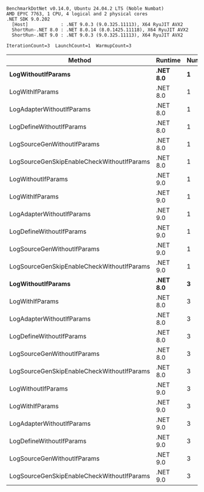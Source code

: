```

BenchmarkDotNet v0.14.0, Ubuntu 24.04.2 LTS (Noble Numbat)
AMD EPYC 7763, 1 CPU, 4 logical and 2 physical cores
.NET SDK 9.0.202
  [Host]            : .NET 9.0.3 (9.0.325.11113), X64 RyuJIT AVX2
  ShortRun-.NET 8.0 : .NET 8.0.14 (8.0.1425.11118), X64 RyuJIT AVX2
  ShortRun-.NET 9.0 : .NET 9.0.3 (9.0.325.11113), X64 RyuJIT AVX2

IterationCount=3  LaunchCount=1  WarmupCount=3  

```
| Method                                     | Runtime  | Number | Mean      | Error     | StdDev   | Min       | Max       | Gen0   | Allocated |
|------------------------------------------- |--------- |------- |----------:|----------:|---------:|----------:|----------:|-------:|----------:|
| **LogWithoutIfParams**                         | **.NET 8.0** | **1**      |  **57.79 ns** |  **6.618 ns** | **0.363 ns** |  **57.57 ns** |  **58.21 ns** | **0.0052** |      **88 B** |
| LogWithIfParams                            | .NET 8.0 | 1      |  58.70 ns | 12.612 ns | 0.691 ns |  57.92 ns |  59.23 ns | 0.0052 |      88 B |
| LogAdapterWithoutIfParams                  | .NET 8.0 | 1      |  57.06 ns |  5.193 ns | 0.285 ns |  56.73 ns |  57.23 ns | 0.0052 |      88 B |
| LogDefineWithoutIfParams                   | .NET 8.0 | 1      |  19.98 ns |  2.029 ns | 0.111 ns |  19.91 ns |  20.11 ns |      - |         - |
| LogSourceGenWithoutIfParams                | .NET 8.0 | 1      |  19.80 ns |  0.176 ns | 0.010 ns |  19.79 ns |  19.81 ns |      - |         - |
| LogSourceGenSkipEnableCheckWithoutIfParams | .NET 8.0 | 1      |  19.40 ns |  0.986 ns | 0.054 ns |  19.35 ns |  19.46 ns |      - |         - |
| LogWithoutIfParams                         | .NET 9.0 | 1      |  55.69 ns |  2.638 ns | 0.145 ns |  55.56 ns |  55.85 ns | 0.0052 |      88 B |
| LogWithIfParams                            | .NET 9.0 | 1      |  58.79 ns |  8.171 ns | 0.448 ns |  58.28 ns |  59.13 ns | 0.0052 |      88 B |
| LogAdapterWithoutIfParams                  | .NET 9.0 | 1      |  56.30 ns |  2.395 ns | 0.131 ns |  56.15 ns |  56.40 ns | 0.0052 |      88 B |
| LogDefineWithoutIfParams                   | .NET 9.0 | 1      |  19.97 ns |  0.641 ns | 0.035 ns |  19.95 ns |  20.01 ns |      - |         - |
| LogSourceGenWithoutIfParams                | .NET 9.0 | 1      |  20.09 ns |  2.045 ns | 0.112 ns |  20.00 ns |  20.21 ns |      - |         - |
| LogSourceGenSkipEnableCheckWithoutIfParams | .NET 9.0 | 1      |  19.62 ns | 10.105 ns | 0.554 ns |  19.27 ns |  20.26 ns |      - |         - |
| **LogWithoutIfParams**                         | **.NET 8.0** | **3**      | **171.11 ns** |  **5.802 ns** | **0.318 ns** | **170.76 ns** | **171.38 ns** | **0.0157** |     **264 B** |
| LogWithIfParams                            | .NET 8.0 | 3      | 189.32 ns | 31.289 ns | 1.715 ns | 188.33 ns | 191.30 ns | 0.0157 |     264 B |
| LogAdapterWithoutIfParams                  | .NET 8.0 | 3      | 174.13 ns |  9.758 ns | 0.535 ns | 173.64 ns | 174.70 ns | 0.0157 |     264 B |
| LogDefineWithoutIfParams                   | .NET 8.0 | 3      |  59.28 ns |  3.842 ns | 0.211 ns |  59.15 ns |  59.53 ns |      - |         - |
| LogSourceGenWithoutIfParams                | .NET 8.0 | 3      |  58.71 ns |  3.063 ns | 0.168 ns |  58.57 ns |  58.90 ns |      - |         - |
| LogSourceGenSkipEnableCheckWithoutIfParams | .NET 8.0 | 3      |  57.99 ns |  1.480 ns | 0.081 ns |  57.90 ns |  58.06 ns |      - |         - |
| LogWithoutIfParams                         | .NET 9.0 | 3      | 166.32 ns |  5.141 ns | 0.282 ns | 166.12 ns | 166.64 ns | 0.0157 |     264 B |
| LogWithIfParams                            | .NET 9.0 | 3      | 173.00 ns |  1.834 ns | 0.101 ns | 172.89 ns | 173.08 ns | 0.0157 |     264 B |
| LogAdapterWithoutIfParams                  | .NET 9.0 | 3      | 167.90 ns | 43.253 ns | 2.371 ns | 166.41 ns | 170.63 ns | 0.0157 |     264 B |
| LogDefineWithoutIfParams                   | .NET 9.0 | 3      |  59.28 ns |  0.402 ns | 0.022 ns |  59.26 ns |  59.30 ns |      - |         - |
| LogSourceGenWithoutIfParams                | .NET 9.0 | 3      |  58.95 ns |  3.363 ns | 0.184 ns |  58.82 ns |  59.16 ns |      - |         - |
| LogSourceGenSkipEnableCheckWithoutIfParams | .NET 9.0 | 3      |  57.02 ns |  0.980 ns | 0.054 ns |  56.96 ns |  57.06 ns |      - |         - |
